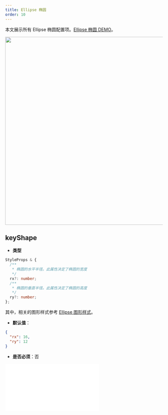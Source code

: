 ```yaml
---
title: Ellipse 椭圆
order: 10
---
```


本文展示所有 Ellipse 椭圆配置项。[Ellipse 椭圆 DEMO](/zh/examples/item/defaultNodes/#ellipse)。

<img src="https://mdn.alipayobjects.com/huamei_qa8qxu/afts/img/A*Vdq4Rb3ESOoAAAAAAAAAAAAADmJ7AQ/original" width=600 />

## keyShape

- **类型**

```typescript
StyleProps & {
  /**
   * 椭圆的水平半径。此属性决定了椭圆的宽度
   */
  rx?: number;
  /**
   * 椭圆的垂直半径。此属性决定了椭圆的高度
   */
  ry?: number;
};
```

其中，相关的图形样式参考 [Ellipse 图形样式](../shape/EllipseStyleProps.zh.md)。

- **默认值**：

```json
{
  "rx": 16,
  "ry": 12
}
```

- **是否必须**：否

<embed src="../../../common/NodeShapeStyles.zh.md"></embed>
